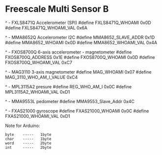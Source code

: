 



# Freescale Multi Sensor B

^ - FXLS8471Q Accelerometer (SPI)
	#define FXLS8471Q_WHOAMI 0x0D
	#define FXLS8471Q_WHOAMI_VAL 0x6A

^ - MMA8652Q Accelerometer I2C
	#define MMA8652_SLAVE_ADDR 0x1D
	#define MMA8652_WHOAMI 0x0D
	#define MMA8652_WHOAMI_VAL 0x4A

^ - FXOS8700Q 6-axis accelerometer - magnetometer
	#define FXOS8700Q_ADDRESS 0x1E
	#define FXOS8700Q_WHOAMI 0x0D
	#define FXOS8700Q_WHOAMI_VAL 0xC7

^ - MAG3110 3-axis magnetometer
	#define MAG_WHOAMI  0x07
	#define MAG_3110_WHO_AM_I_VALUE 0xC4

^ - MPL3115A2 presure
	#define REG_WHO_AM_I        0x0C 
	#define MPL3115A2_WHOAMI_VAL 0xD1

^ - MMA9553L pedometer 
	#define MMA9553_Slave_Addr  0x4C

^ - FXAS21000 gyroscope
	#define FXAS21000_WHOAMI 0x0C
	#define FXAS21000_WHOAMI_VAL 0xD1




Note for Arduino: 

	byte 	-----	1byte
	char	-----	1byte
	word 	-----	2byte
	int 	-----	2byte

